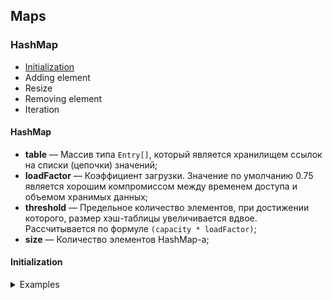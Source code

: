 ## Maps

### HashMap
- [Initialization](#initialization)
- Adding element
- Resize
- Removing element
- Iteration

#### HashMap

- __table__ — Массив типа `Entry[]`, который является хранилищем ссылок на списки (цепочки) значений;
- __loadFactor__ — Коэффициент загрузки. Значение по умолчанию 0.75 является хорошим компромиссом между временем доступа и объемом хранимых данных;
- __threshold__ — Предельное количество элементов, при достижении которого, размер хэш-таблицы увеличивается вдвое. Рассчитывается по формуле `(capacity * loadFactor)`;
- __size__ — Количество элементов HashMap-а;

#### Initialization


<details>
<summary>Examples</summary>

##### Static map initialization
```java
public static Map<String, String> articleMapOne;
static {
    articleMapOne = new HashMap<>();
    articleMapOne.put("ar01", "Intro to Map");
    articleMapOne.put("ar02", "Some article");
}
```

##### Double quote initialization
>it creates an anonymous extra class at every usage, holds hidden references to the enclosing object, and might cause memory leak issues

```java
Map<String, String> doubleBraceMap  = new HashMap<String, String>() {
    { put("key1", "value1"); put("key2", "value2"); }
};
```

##### Using Collections
> Collections return unmodifiableCollection

```java
Map<String, String> map = Collections.singletonMap("", "");
Map<String, String> map = Collections.emptyMap();
```

##### Using stream

```java
Map<String, String> map = Stream.of(new String[][] {
  { "Hello", "World" },
  { "John", "Doe" },
}).collect(Collectors.toMap(data -> data[0], data -> data[1]));

Map<String, Integer> map = Stream.of(new Object[][] {
  { "data1", 1 },
  { "data2", 2 },
}).collect(Collectors.toMap(data -> (String) data[0], data -> (Integer) data[1]));

Map<String, Integer> map = Stream.of(
  new AbstractMap.SimpleEntry<>("idea", 1),
  new AbstractMap.SimpleEntry<>("mobile", 2)
).collect(Collectors.toMap(Map.Entry::getKey, Map.Entry::getValue));

Map<String, Integer> map = Stream.of(
  new AbstractMap.SimpleImmutableEntry<>("idea", 1),    
  new AbstractMap.SimpleImmutableEntry<>("mobile", 2)
).collect(Collectors.toMap(Map.Entry::getKey, Map.Entry::getValue));
```

##### Java 9

```java
Map<String, String> emptyMap = Map.of();
Map<String, String> singletonMap = Map.of("key1", "value");
Map<String, String> map = Map.of("key1","value1", "key2", "value2");

Map<String, String> map = Map.ofEntries(
  new AbstractMap.SimpleEntry<String, String>("name", "John"),
  new AbstractMap.SimpleEntry<String, String>("city", "budapest"),
  new AbstractMap.SimpleEntry<String, String>("zip", "000000"),
  new AbstractMap.SimpleEntry<String, String>("home", "1231231231")
);
```

</details>

